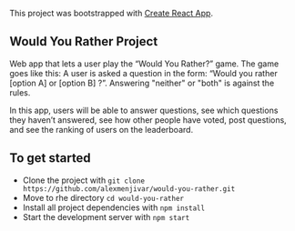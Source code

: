 This project was bootstrapped with [Create React App](https://github.com/facebook/create-react-app).

## Would You Rather Project

Web app that lets a user play the “Would You Rather?” game. The game goes like this: A user is asked a question in the form: “Would you rather [option A] or [option B] ?”. Answering "neither" or "both" is against the rules.

In this app, users will be able to answer questions, see which questions they haven’t answered, see how other people have voted, post questions, and see the ranking of users on the leaderboard.

## To get started 
* Clone the project with `git clone https://github.com/alexmenjivar/would-you-rather.git`
* Move to rhe directory `cd would-you-rather`
* Install all project dependencies with `npm install`
* Start the development server with `npm start`
